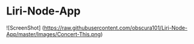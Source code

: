 # Liri-Node-App


![ScreenShot] (https://raw.githubusercontent.com/obscura101/Liri-Node-App/master/Images/Concert-This.png)
